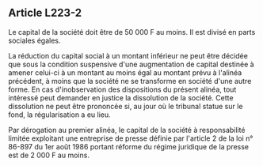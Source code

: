 Article L223-2
----
Le capital de la société doit être de 50 000 F au moins. Il est divisé en parts
sociales égales.

La réduction du capital social à un montant inférieur ne peut être décidée que
sous la condition suspensive d'une augmentation de capital destinée à amener
celui-ci à un montant au moins égal au montant prévu à l'alinéa précédent, à
moins que la société ne se transforme en société d'une autre forme. En cas
d'inobservation des dispositions du présent alinéa, tout intéressé peut demander
en justice la dissolution de la société. Cette dissolution ne peut être
prononcée si, au jour où le tribunal statue sur le fond, la régularisation a eu
lieu.

Par dérogation au premier alinéa, le capital de la société à responsabilité
limitée exploitant une entreprise de presse définie par l'article 2 de la loi n°
86-897 du 1er août 1986 portant réforme du régime juridique de la presse est de
2 000 F au moins.
